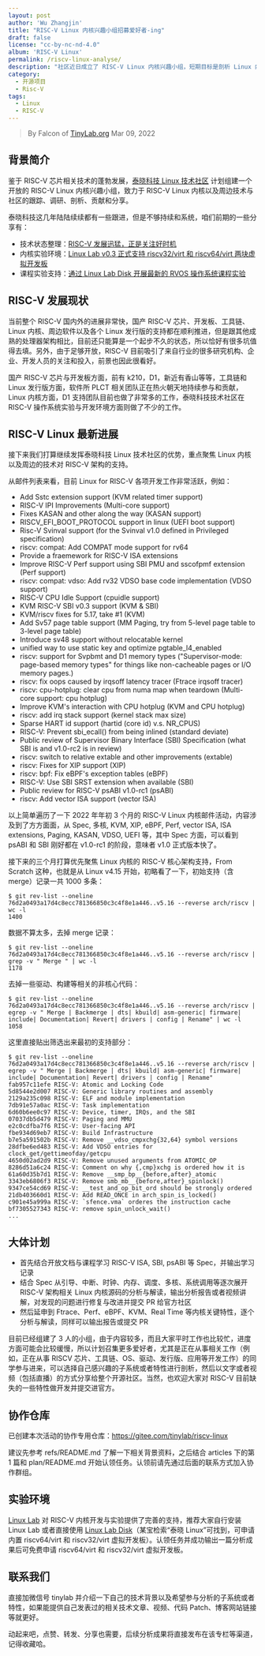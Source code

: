```yaml
---
layout: post
author: 'Wu Zhangjin'
title: "RISC-V Linux 内核兴趣小组招募爱好者-ing"
draft: false
license: "cc-by-nc-nd-4.0"
album: 'RISC-V Linux'
permalink: /riscv-linux-analyse/
description: "社区近日成立了 RISC-V Linux 内核兴趣小组，短期目标是剖析 Linux 内核的 RISC-V 架构支持。"
category:
  - 开源项目
  - Risc-V
tags:
  - Linux
  - RISC-V
---
```


> By Falcon of [TinyLab.org][1]
> Mar 09, 2022

## 背景简介

鉴于 RISC-V 芯片相关技术的蓬勃发展，[泰晓科技 Linux 技术社区][1] 计划组建一个开放的 RISC-V Linux 内核兴趣小组，致力于 RISC-V Linux 内核以及周边技术与社区的跟踪、调研、剖析、贡献和分享。

泰晓科技这几年陆陆续续都有一些跟进，但是不够持续和系统，咱们前期的一些分享有：

* 技术状态整理：[RISC-V 发展迅猛，正是关注好时机](https://tinylab.org/riscv-overview/)
* 内核实验环境：[Linux Lab v0.3 正式支持 riscv32/virt 和 riscv64/virt 两块虚拟开发板](https://tinylab.org/linux-lab-v0.3/)
* 课程实验支持：[通过 Linux Lab Disk 开展最新的 RVOS 操作系统课程实验](https://tinylab.org/rvos-on-linux-lab/)

## RISC-V 发展现状

当前整个 RISC-V 国内外的进展非常快，国产 RISC-V 芯片、开发板、工具链、Linux 内核、周边软件以及各个 Linux 发行版的支持都在顺利推进，但是跟其他成熟的处理器架构相比，目前还只能算是一个起步不久的状态，所以恰好有很多坑值得去填。另外，由于足够开放，RISC-V 目前吸引了来自行业的很多研究机构、企业、开发人员的关注和投入，前景也因此很看好。

国产 RISC-V 芯片与开发板方面，前有 k210，D1，新近有香山等等，工具链和 Linux 发行版方面，软件所 PLCT 相关团队正在热火朝天地持续参与和贡献，Linux 内核方面，D1 支持团队目前也做了非常多的工作，泰晓科技技术社区在 RISC-V 操作系统实验与开发环境方面则做了不少的工作。

## RISC-V Linux 最新进展

接下来我们打算继续发挥泰晓科技 Linux 技术社区的优势，重点聚焦 Linux 内核以及周边的技术对 RISC-V 架构的支持。

从邮件列表来看，目前 Linux for RISC-V 各项开发工作非常活跃，例如：

* Add Sstc extension support (KVM related timer support)
* RISC-V IPI Improvements (Multi-core support)
* Fixes KASAN and other along the way (KASAN support)
* RISCV_EFI_BOOT_PROTOCOL support in linux (UEFI boot support)
* Risc-V Svinval support (for the Svinval v1.0 defined in Privileged specification)
* riscv: compat: Add COMPAT mode support for rv64
* Provide a fraemework for RISC-V ISA extensions
* Improve RISC-V Perf support using SBI PMU and sscofpmf extension (Perf support)
* riscv: compat: vdso: Add rv32 VDSO base code implementation (VDSO support)
* RISC-V CPU Idle Support (cpuidle support)
* KVM RISC-V SBI v0.3 support (KVM & SBI)
* KVM/riscv fixes for 5.17, take #1 (KVM)
* Add Sv57 page table support (MM Paging, try from 5-level page table to 3-level page table)
* Introduce sv48 support without relocatable kernel
* unified way to use static key and optimize pgtable_l4_enabled
* riscv: support for Svpbmt and D1 memory types ("Supervisor-mode: page-based memory types" for things like non-cacheable pages or I/O memory pages.)
* riscv: fix oops caused by irqsoff latency tracer (Ftrace irqsoff tracer)
* riscv: cpu-hotplug: clear cpu from numa map when teardown (Multi-core support: cpu hotplug)
* Improve KVM's interaction with CPU hotplug (KVM and CPU hotplug)
* riscv: add irq stack support (kernel stack max size)
* Sparse HART id support (hartid (core id) v.s. NR_CPUS)
* RISC-V: Prevent sbi_ecall() from being inlined (standard deviate)
* Public review of Supervisor Binary Interface (SBI) Specification (what SBI is and v1.0-rc2 is in review)
* riscv: switch to relative extable and other improvements (extable)
* riscv: Fixes for XIP support (XIP)
* riscv: bpf: Fix eBPF's exception tables (eBPF)
* RISC-V: Use SBI SRST extension when available (SBI)
* Public review for RISC-V psABI v1.0-rc1 (psABI)
* riscv: Add vector ISA support (vector ISA)

以上简单遍历了一下 2022 年年初 3 个月的 RISC-V Linux 内核邮件活动，内容涉及到了方方面面，从 Spec, 多核, KVM, XIP, eBPF, Perf, vector ISA, ISA extensions, Paging, KASAN, VDSO, UEFI 等，其中 Spec 方面，可以看到 psABI 和 SBI 刚好都在 v1.0-rc1 的阶段，意味者 v1.0 正式版本快了。

接下来的三个月打算优先聚焦 Linux 内核的 RISC-V 核心架构支持，From Scratch 这种，也就是从 Linux v4.15 开始，初略看了一下，初始支持（含 merge）记录一共 1000 多条：

    $ git rev-list --oneline 76d2a0493a17d4c8ecc781366850c3c4f8e1a446..v5.16 --reverse arch/riscv | wc -l
    1400

数据不算太多，去掉 merge 记录：

    $ git rev-list --oneline 76d2a0493a17d4c8ecc781366850c3c4f8e1a446..v5.16 --reverse arch/riscv | grep -v " Merge " | wc -l
    1178

去掉一些驱动、构建等相关的非核心代码：

    $ git rev-list --oneline 76d2a0493a17d4c8ecc781366850c3c4f8e1a446..v5.16 --reverse arch/riscv | egrep -v " Merge | Backmerge | dts| kbuild| asm-generic| firmware| include| Documentation| Revert| drivers | config | Rename" | wc -l
    1058

这里直接贴出筛选出来最初的支持部分：

    $ git rev-list --oneline 76d2a0493a17d4c8ecc781366850c3c4f8e1a446..v5.16 --reverse arch/riscv | egrep -v " Merge | Backmerge | dts| kbuild| asm-generic| firmware| include| Documentation| Revert| drivers | config | Rename"
    fab957c11efe RISC-V: Atomic and Locking Code
    5d8544e2d007 RISC-V: Generic library routines and assembly
    2129a235c098 RISC-V: ELF and module implementation
    7db91e57a0ac RISC-V: Task implementation
    6d60b6ee0c97 RISC-V: Device, timer, IRQs, and the SBI
    07037db5d479 RISC-V: Paging and MMU
    e2c0cdfba7f6 RISC-V: User-facing API
    fbe934d69eb7 RISC-V: Build Infrastructure
    b7e5a591502b RISC-V: Remove __vdso_cmpxchg{32,64} symbol versions
    28dfbe6ed483 RISC-V: Add VDSO entries for clock_get/gettimeofday/getcpu
    4650d02ad2d9 RISC-V: Remove unused arguments from ATOMIC_OP
    8286d51a6c24 RISC-V: Comment on why {,cmp}xchg is ordered how it is
    61a60d35b7d1 RISC-V: Remove __smp_bp__{before,after}_atomic
    3343eb6806f3 RISC-V: Remove smb_mb__{before,after}_spinlock()
    9347ce54cd69 RISC-V: __test_and_op_bit_ord should be strongly ordered
    21db403660d1 RISC-V: Add READ_ONCE in arch_spin_is_locked()
    c901e45a999a RISC-V: `sfence.vma` orderes the instruction cache
    bf7305527343 RISC-V: remove spin_unlock_wait()
    ...

## 大体计划

* 首先结合开放文档与课程学习 RISC-V ISA, SBI, psABI 等 Spec，并输出学习记录
* 结合 Spec 从引导、中断、时钟、内存、调度、多核、系统调用等逐次展开 RISC-V 架构相关 Linux 内核源码的分析与解读，输出分析报告或者视频讲解，对发现的问题进行修复与改进并提交 PR 给官方社区
* 然后延申到 Ftrace、Perf、eBPF、KVM、Real Time 等内核关键特性，逐个分析与解读，同样可以输出报告或提交 PR

目前已经组建了 3 人的小组，由于内容较多，而且大家平时工作也比较忙，进度方面可能会比较缓慢，所以计划召集更多爱好者，尤其是正在从事相关工作（例如，正在从事 RISCV 芯片、工具链、OS、驱动、发行版、应用等开发工作）的同学参与进来，可以选择自己感兴趣的子系统或者特性进行剖析，然后以文字或者视频（包括直播）的方式分享给整个开源社区。当然，也欢迎大家对 RISC-V 目前缺失的一些特性做开发并提交进官方。

## 协作仓库

已创建本次活动的协作专用仓库：<https://gitee.com/tinylab/riscv-linux>

建议先参考 refs/README.md 了解一下相关背景资料，之后结合 articles 下的第 1 篇和 plan/README.md 开始认领任务。认领前请先通过后面的联系方式加入协作群组。

## 实验环境

[Linux Lab](https://tinylab.org) 对 RISC-V 内核开发与实验提供了完善的支持，推荐大家自行安装 Linux Lab 或者直接使用 [Linux Lab Disk](https://shop155917374.taobao.com/)（某宝检索“泰晓 Linux”可找到，可申请内置 riscv64/virt 和 riscv32/virt 虚拟开发板）。认领任务并成功输出一篇分析成果后可免费申请 riscv64/virt 和 riscv32/virt 虚拟开发板。

## 联系我们

直接加微信号 tinylab 并介绍一下自己的技术背景以及希望参与分析的子系统或者特性，如果能提供自己发表过的相关技术文章、视频、代码 Patch、博客网站链接等就更好。

动起来吧，点赞、转发、分享也需要，后续分析成果将直接发布在该专栏等渠道，记得收藏哈。

[1]: https://tinylab.org
